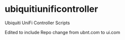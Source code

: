 # ubiquitiunificontroller
Ubiquiti UniFi Controller Scripts

Edited to include Repo change from ubnt.com to ui.com
